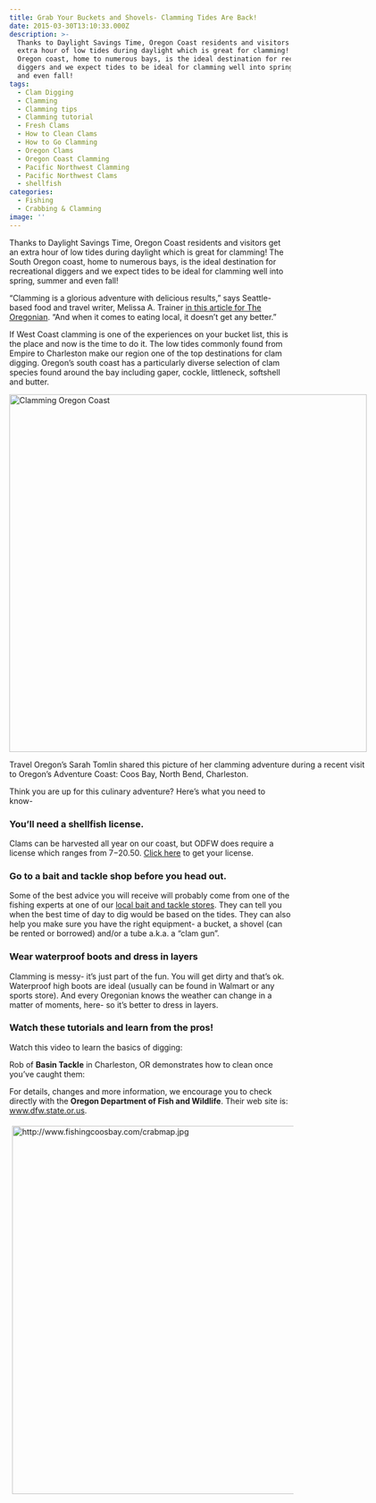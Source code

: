 ```yaml
---
title: Grab Your Buckets and Shovels- Clamming Tides Are Back!
date: 2015-03-30T13:10:33.000Z
description: >-
  Thanks to Daylight Savings Time, Oregon Coast residents and visitors get an
  extra hour of low tides during daylight which is great for clamming! The South
  Oregon coast, home to numerous bays, is the ideal destination for recreational
  diggers and we expect tides to be ideal for clamming well into spring, summer
  and even fall!
tags:
  - Clam Digging
  - Clamming
  - Clamming tips
  - Clamming tutorial
  - Fresh Clams
  - How to Clean Clams
  - How to Go Clamming
  - Oregon Clams
  - Oregon Coast Clamming
  - Pacific Northwest Clamming
  - Pacific Northwest Clams
  - shellfish
categories:
  - Fishing
  - Crabbing & Clamming
image: ''
---
```

Thanks to Daylight Savings Time, Oregon Coast residents and visitors get an extra hour of low tides during daylight which is great for clamming! The South Oregon coast, home to numerous bays, is the ideal destination for recreational diggers and we expect tides to be ideal for clamming well into spring, summer and even fall!

&#8220;Clamming is a glorious adventure with delicious results,&#8221; says Seattle-based food and travel writer, Melissa A. Trainer <a href="http://www.oregonlive.com/foodday/index.ssf/2011/05/to_the_coast_in_search_of_clam.html" target="_blank">in this article for The Oregonian</a>. &#8220;And when it comes to eating local, it doesn&#8217;t get any better.&#8221;

If West Coast clamming is one of the experiences on your bucket list, this is the place and now is the time to do it. The low tides commonly found from Empire to Charleston make our region one of the top destinations for clam digging. Oregon&#8217;s south coast has a particularly diverse selection of clam species found around the bay including gaper, cockle, littleneck, softshell and butter.

<div id="attachment_66501" style="width: 650px" class="wp-caption aligncenter">
  <img class="wp-image-66501 size-full" src="/wp-content/uploads/2015/03/1510460_10152368607586692_544058930809375513_n.jpg" alt="Clamming Oregon Coast" width="640" height="640" srcset="/wp-content/uploads/2015/03/1510460_10152368607586692_544058930809375513_n.jpg 640w, /wp-content/uploads/2015/03/1510460_10152368607586692_544058930809375513_n-133x133.jpg 133w" sizes="(max-width: 640px) 100vw, 640px" />
  
  <p class="wp-caption-text">
    Travel Oregon&#8217;s Sarah Tomlin shared this picture of her clamming adventure during a recent visit to Oregon&#8217;s Adventure Coast: Coos Bay, North Bend, Charleston.
  </p>
</div>

Think you are up for this culinary adventure? Here&#8217;s what you need to know-

### You&#8217;ll need a shellfish license.

Clams can be harvested all year on our coast, but ODFW does require a license which ranges from $7-$20.50. <a href="http://www.dfw.state.or.us/resources/licenses_regs/shellfish.asp" target="_blank">Click here</a> to get your license.

### Go to a bait and tackle shop before you head out.

Some of the best advice you will receive will probably come from one of the fishing experts at one of our <a href="/travelers-guide/fishing-license-requirements/#baitshops" target="_blank">local bait and tackle stores</a>. They can tell you when the best time of day to dig would be based on the tides. They can also help you make sure you have the right equipment- a bucket, a shovel (can be rented or borrowed) and/or a tube a.k.a. a &#8220;clam gun&#8221;.

### Wear waterproof boots and dress in layers

Clamming is messy- it&#8217;s just part of the fun. You will get dirty and that&#8217;s ok. Waterproof high boots are ideal (usually can be found in Walmart or any sports store). And every Oregonian knows the weather can change in a matter of moments, here- so it&#8217;s better to dress in layers.

### Watch these tutorials and learn from the pros!

Watch this video to learn the basics of digging:
  


Rob of **Basin Tackle** in Charleston, OR demonstrates how to clean once you&#8217;ve caught them:
  


For details, changes and more information, we encourage you to check directly with the **Oregon Department of Fish and Wildlife**. Their web site is: <a href="http://www.dfw.state.or.us/" target="_blank">www.dfw.state.or.us</a>.

<img class=" aligncenter" style="margin: 5px;" src="http://www.fishingcoosbay.com/crabmap.jpg" alt="http://www.fishingcoosbay.com/crabmap.jpg" width="572" height="659" />

